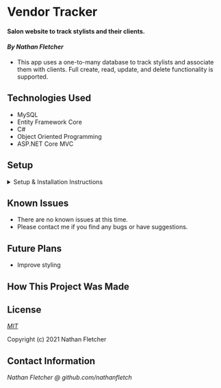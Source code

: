 # Vendor Tracker


#### Salon website to track stylists and their clients.

#### _By Nathan Fletcher_

* This app uses a one-to-many database to track stylists and associate them with clients. Full create, read, update, and delete functionality is supported.

## Technologies Used

* MySQL
* Entity Framework Core
* C#
* Object Oriented Programming
* ASP.NET Core MVC

## Setup

<details>
<summary>Setup & Installation Instructions</summary>


#### Installations (if necessary)
* Install C# and .NET using the [.NET 5 SDK](https://dotnet.microsoft.com/download/dotnet-core/thank-you/sdk-5.0.100-macos-x64-installer)
* Install [MySql Community Server](https://dev.mysql.com/downloads/file/?id=484914)
* Install [MySql Workbench](https://dev.mysql.com/downloads/file/?id=484391)

#### Setup
* Clone this repository to your local machine
* Navigate to the Salon.Solution folder in your terminal and run the following commands:
* `dotnet add package Microsoft.EntityFrameworkCore -v 5.0.0`
* `dotnet add package Pomelo.EntityFrameworkCore.MySql -v 5.0.0-alpha.2`
* `dotnet add package Microsoft.EntityFrameworkCore.Proxies -v 5.0.0`
* Create a file named "appsettings.json" in the same folder and add the following code to the file:
  ```
  {
    "ConnectionStrings": {
        "DefaultConnection": "Server=localhost;Port=3306;database=nathan_fletcher;uid=root;pwd=[YOUR-PASSWORD-HERE];"
    }
  }
  ```

#### Import the database
* Run the command "$ mySql -uroot -p[YOUR-PASSWORD-HERE]", replacing [YOUR-PASSWORD-HERE] with your own MySql password
* Open MySql Workbench
* Select your preferred server(default is root)
* In the "Navigator > Administration" window, select "Data Import/ Restore"
* In "Import Options", select "Import From Self-Contained File"
* Navigate to "Salon.Solutions/nathan_fletcher.sql" in the search input
* Under "Default Schema to be Imported to" select the "New" button
* Enter "nathan_fletcher" and click "OK"
* Navigate to the "Import Progress" tab and click "Start Import" in the bottom right corner of the window
* Reopen the "Navigator>Schemas" tab, Right click and select "refresh all" to see the imported database

#### Start
* Navigate to the Salon folder and run the following commands
* `dotnet restore`
* `dotnet build` to compile the project.
* `dotnet run` to start the server.
* Enter localhost:5000 in your browser to start using the app. 
</details>

## Known Issues
* There are no known issues at this time.
* Please contact me if you find any bugs or have suggestions. 

## Future Plans
* Improve styling

## How This Project Was Made


## License

_[MIT](https://opensource.org/licenses/MIT)_  

Copyright (c) 2021 Nathan Fletcher 

## Contact Information

_Nathan Fletcher @ github.com/nathanfletch_  
